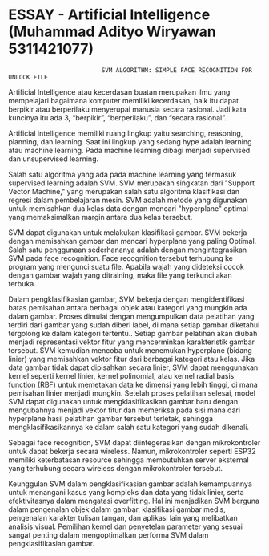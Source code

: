 # ESSAY - Artificial Intelligence (Muhammad Adityo Wiryawan 5311421077)

                              SVM ALGORITHM: SIMPLE FACE RECOGNITION FOR UNLOCK FILE 


Artificial Intelligence atau kecerdasan buatan merupakan ilmu yang mempelajari bagaimana komputer memiliki kecerdasan, baik itu dapat berpikir atau berperilaku menyerupai manusia secara rasional. Jadi kata kuncinya itu ada 3, “berpikir”, “berperilaku”, dan “secara rasional”. 

Artificial intelligence memiliki ruang lingkup yaitu searching, reasoning, planning, dan learning. Saat ini lingkup yang sedang hype adalah learning atau machine learning. Pada machine learning dibagi menjadi supervised dan unsupervised learning. 

Salah satu algoritma yang ada pada machine learning yang termasuk supervised learning adalah SVM. SVM merupakan singkatan dari "Support Vector Machine," yang merupakan salah satu algoritma klasifikasi dan regresi dalam pembelajaran mesin. SVM adalah metode yang digunakan untuk memisahkan dua kelas data dengan mencari "hyperplane" optimal yang memaksimalkan margin antara dua kelas tersebut.

SVM dapat digunakan untuk melakukan klasifikasi gambar. SVM bekerja dengan memisahkan gambar dan mencari hyperplane yang paling Optimal. Salah satu penggunaan sederhananya adalah dengan mengintegrasikan SVM pada face recognition. Face recognition tersebut terhubung ke program yang mengunci suatu file. Apabila wajah yang dideteksi cocok dengan gambar wajah yang ditraining, maka file yang terkunci akan terbuka. 

Dalam pengklasifikasian gambar, SVM bekerja dengan mengidentifikasi batas pemisahan antara berbagai objek atau kategori yang mungkin ada dalam gambar. Proses dimulai dengan mengumpulkan data pelatihan yang terdiri dari gambar yang sudah diberi label, di mana setiap gambar diketahui tergolong ke dalam kategori tertentu.. Setiap gambar pelatihan akan diubah menjadi representasi vektor fitur yang mencerminkan karakteristik gambar tersebut. SVM kemudian mencoba untuk menemukan hyperplane (bidang linier) yang memisahkan vektor fitur dari berbagai kategori atau kelas. Jika data gambar tidak dapat dipisahkan secara linier, SVM dapat menggunakan kernel seperti kernel linier, kernel polinomial, atau kernel radial basis function (RBF) untuk memetakan data ke dimensi yang lebih tinggi, di mana pemisahan linier menjadi mungkin. Setelah proses pelatihan selesai, model SVM dapat digunakan untuk mengklasifikasikan gambar baru dengan mengubahnya menjadi vektor fitur dan memeriksa pada sisi mana dari hyperplane hasil pelatihan gambar tersebut terletak, sehingga mengklasifikasikannya ke dalam salah satu kategori yang sudah dikenali.

Sebagai face recognition, SVM dapat diintegerasikan dengan mikrokontroler untuk dapat bekerja secara wireless. Namun, mikrokontroler seperti ESP32 memiliki keterbatasan resource sehingga membutuhkan server eksternal yang terhubung secara wireless dengan mikrokontroler tersebut.

Keunggulan SVM dalam pengklasifikasian gambar adalah kemampuannya untuk menangani kasus yang kompleks dan data yang tidak linier, serta efektivitasnya dalam mengatasi overfitting. Hal ini menjadikan SVM berguna dalam pengenalan objek dalam gambar, klasifikasi gambar medis, pengenalan karakter tulisan tangan, dan aplikasi lain yang melibatkan analisis visual. Pemilihan kernel dan penyetelan parameter yang sesuai sangat penting dalam mengoptimalkan performa SVM dalam pengklasifikasian gambar.

